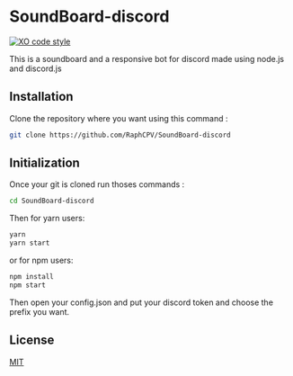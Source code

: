 
# SoundBoard-discord
[![XO code style](https://img.shields.io/badge/code_style-XO-5ed9c7.svg)](https://github.com/xojs/xo)

This is a soundboard and a responsive bot for discord made using node.js and discord.js

## Installation 

Clone the repository where you want using this command : 
```bash
git clone https://github.com/RaphCPV/SoundBoard-discord
```
## Initialization 

Once your git is cloned run thoses commands : 
```bash 
cd SoundBoard-discord
```
Then for yarn users:
```bash
yarn 
yarn start
```
or for npm users:
```bash
npm install 
npm start
```
Then open your config.json and put your discord token and choose the prefix you want.

## License
[MIT](https://choosealicense.com/licenses/mit/)
